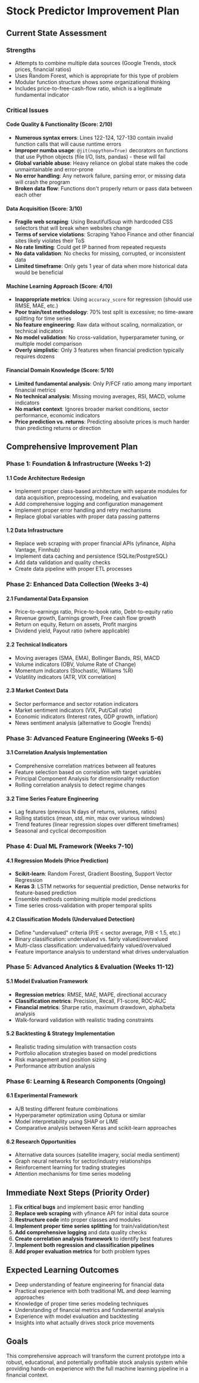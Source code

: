 # Stock Predictor Improvement Plan

## Current State Assessment

### Strengths
- Attempts to combine multiple data sources (Google Trends, stock prices, financial ratios)
- Uses Random Forest, which is appropriate for this type of problem
- Modular function structure shows some organizational thinking
- Includes price-to-free-cash-flow ratio, which is a legitimate fundamental indicator

### Critical Issues

#### Code Quality & Functionality (Score: 2/10)
- **Numerous syntax errors**: Lines 122-124, 127-130 contain invalid function calls that will cause runtime errors
- **Improper numba usage**: `@jit(nopython=True)` decorators on functions that use Python objects (file I/O, lists, pandas) - these will fail
- **Global variable abuse**: Heavy reliance on global state makes the code unmaintainable and error-prone
- **No error handling**: Any network failure, parsing error, or missing data will crash the program
- **Broken data flow**: Functions don't properly return or pass data between each other

#### Data Acquisition (Score: 3/10)
- **Fragile web scraping**: Using BeautifulSoup with hardcoded CSS selectors that will break when websites change
- **Terms of service violations**: Scraping Yahoo Finance and other financial sites likely violates their ToS
- **No rate limiting**: Could get IP banned from repeated requests
- **No data validation**: No checks for missing, corrupted, or inconsistent data
- **Limited timeframe**: Only gets 1 year of data when more historical data would be beneficial

#### Machine Learning Approach (Score: 4/10)
- **Inappropriate metrics**: Using `accuracy_score` for regression (should use RMSE, MAE, etc.)
- **Poor train/test methodology**: 70% test split is excessive; no time-aware splitting for time series
- **No feature engineering**: Raw data without scaling, normalization, or technical indicators
- **No model validation**: No cross-validation, hyperparameter tuning, or multiple model comparison
- **Overly simplistic**: Only 3 features when financial prediction typically requires dozens

#### Financial Domain Knowledge (Score: 5/10)
- **Limited fundamental analysis**: Only P/FCF ratio among many important financial metrics
- **No technical analysis**: Missing moving averages, RSI, MACD, volume indicators
- **No market context**: Ignores broader market conditions, sector performance, economic indicators
- **Price prediction vs. returns**: Predicting absolute prices is much harder than predicting returns or direction

## Comprehensive Improvement Plan

### Phase 1: Foundation & Infrastructure (Weeks 1-2)

#### 1.1 Code Architecture Redesign
- Implement proper class-based architecture with separate modules for data acquisition, preprocessing, modeling, and evaluation
- Add comprehensive logging and configuration management
- Implement proper error handling and retry mechanisms
- Replace global variables with proper data passing patterns

#### 1.2 Data Infrastructure
- Replace web scraping with proper financial APIs (yfinance, Alpha Vantage, Finnhub)
- Implement data caching and persistence (SQLite/PostgreSQL)
- Add data validation and quality checks
- Create data pipeline with proper ETL processes

### Phase 2: Enhanced Data Collection (Weeks 3-4)

#### 2.1 Fundamental Data Expansion
- Price-to-earnings ratio, Price-to-book ratio, Debt-to-equity ratio
- Revenue growth, Earnings growth, Free cash flow growth
- Return on equity, Return on assets, Profit margins
- Dividend yield, Payout ratio (where applicable)

#### 2.2 Technical Indicators
- Moving averages (SMA, EMA), Bollinger Bands, RSI, MACD
- Volume indicators (OBV, Volume Rate of Change)
- Momentum indicators (Stochastic, Williams %R)
- Volatility indicators (ATR, VIX correlation)

#### 2.3 Market Context Data
- Sector performance and sector rotation indicators
- Market sentiment indicators (VIX, Put/Call ratio)
- Economic indicators (Interest rates, GDP growth, inflation)
- News sentiment analysis (alternative to Google Trends)

### Phase 3: Advanced Feature Engineering (Weeks 5-6)

#### 3.1 Correlation Analysis Implementation
- Comprehensive correlation matrices between all features
- Feature selection based on correlation with target variables
- Principal Component Analysis for dimensionality reduction
- Rolling correlation analysis to detect regime changes

#### 3.2 Time Series Feature Engineering
- Lag features (previous N days of returns, volumes, ratios)
- Rolling statistics (mean, std, min, max over various windows)
- Trend features (linear regression slopes over different timeframes)
- Seasonal and cyclical decomposition

### Phase 4: Dual ML Framework (Weeks 7-10)

#### 4.1 Regression Models (Price Prediction)
- **Scikit-learn**: Random Forest, Gradient Boosting, Support Vector Regression
- **Keras 3**: LSTM networks for sequential prediction, Dense networks for feature-based prediction
- Ensemble methods combining multiple model predictions
- Time series cross-validation with proper temporal splits

#### 4.2 Classification Models (Undervalued Detection)
- Define "undervalued" criteria (P/E < sector average, P/B < 1.5, etc.)
- Binary classification: undervalued vs. fairly valued/overvalued
- Multi-class classification: undervalued/fairly valued/overvalued
- Feature importance analysis to understand what drives undervaluation

### Phase 5: Advanced Analytics & Evaluation (Weeks 11-12)

#### 5.1 Model Evaluation Framework
- **Regression metrics**: RMSE, MAE, MAPE, directional accuracy
- **Classification metrics**: Precision, Recall, F1-score, ROC-AUC
- **Financial metrics**: Sharpe ratio, maximum drawdown, alpha/beta analysis
- Walk-forward validation with realistic trading constraints

#### 5.2 Backtesting & Strategy Implementation
- Realistic trading simulation with transaction costs
- Portfolio allocation strategies based on model predictions
- Risk management and position sizing
- Performance attribution analysis

### Phase 6: Learning & Research Components (Ongoing)

#### 6.1 Experimental Framework
- A/B testing different feature combinations
- Hyperparameter optimization using Optuna or similar
- Model interpretability using SHAP or LIME
- Comparative analysis between Keras and scikit-learn approaches

#### 6.2 Research Opportunities
- Alternative data sources (satellite imagery, social media sentiment)
- Graph neural networks for sector/industry relationships
- Reinforcement learning for trading strategies
- Attention mechanisms for time series modeling

## Immediate Next Steps (Priority Order)

1. **Fix critical bugs** and implement basic error handling
2. **Replace web scraping** with yfinance API for initial data source
3. **Restructure code** into proper classes and modules
4. **Implement proper time series splitting** for train/validation/test
5. **Add comprehensive logging** and data quality checks
6. **Create correlation analysis framework** to identify best features
7. **Implement both regression and classification pipelines**
8. **Add proper evaluation metrics** for both problem types

## Expected Learning Outcomes

- Deep understanding of feature engineering for financial data
- Practical experience with both traditional ML and deep learning approaches
- Knowledge of proper time series modeling techniques
- Understanding of financial metrics and fundamental analysis
- Experience with model evaluation and backtesting
- Insights into what actually drives stock price movements

## Goals

This comprehensive approach will transform the current prototype into a robust, educational, and potentially profitable stock analysis system while providing hands-on experience with the full machine learning pipeline in a financial context.